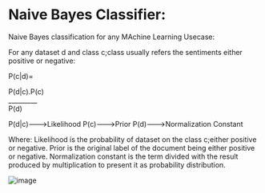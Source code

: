 # Naive Bayes Classifier:

Naive Bayes classification for any MAchine Learning Usecase:

For any dataset d and class c;class usually refers the sentiments either positive or negative:



P(c|d)= 

P(d|c).P(c)  
         _________  
                    P(d)



P(d|c)--->Likelihood
P(c)--->Prior
P(d)--->Normalization Constant


Where:
Likelihood is the probability of dataset on the class c;either positive or negative.
Prior is the original label of the document being either positive or negative.
Normalization constant is the term divided with the result produced by multiplication to present it as probability distribution.

![image](https://drive.google.com/uc?export=view&id=13_MTPOHI7iY8fHOGiH6xBk7l3Qc11-gI)



 
